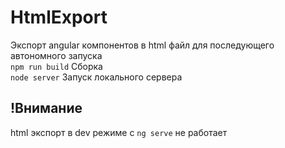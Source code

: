 # HtmlExport
Экспорт angular компонентов в html файл для последующего автономного запуска  
`npm run build` Сборка  
`node server` Запуск локального сервера  

## !Внимание
html экспорт в dev режиме с `ng serve` не работает
